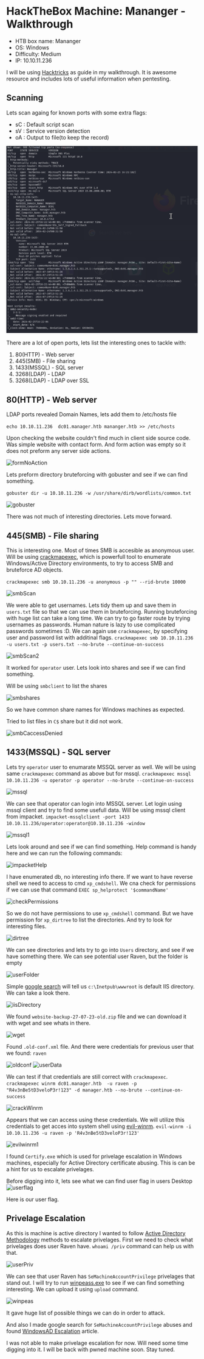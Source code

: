 # HackTheBox Machine: Mananger - Walkthrough

- HTB box name: Mananger
- OS: Windows
- Difficulty: Medium
- IP: 10.10.11.236

I will be using [Hacktricks](https://book.hacktricks.xyz/welcome/readme) as guide in my walkthrough. It is awesome resource and includes lots of useful information when pentesting.

## Scanning

Lets scan againg for known ports with some extra flags:

- sC : Default script scan
- sV : Service version detection
- oA : Output to file(to keep the record)

![nmapResult](manager/images/image-15.png)

There are a lot of open ports, lets list the interesting ones to tackle with:

1. 80(HTTP) - Web server
2. 445(SMB) - File sharing
3. 1433(MSSQL) - SQL server
4. 3268(LDAP) - LDAP
5. 3268(LDAP) - LDAP over SSL

## 80(HTTP) - Web server

LDAP ports revealed Domain Names, lets add them to /etc/hosts file

`echo 10.10.11.236  dc01.manager.htb mananger.htb >> /etc/hosts`

Upon checking the website couldn't find much in client side source code.
Was simple website with contact form. And form action was empty so it does not preform any server side actions.

![formNoAction](/images/image-16.png)

Lets preform directory bruteforcing with gobuster and see if we can find something.

`gobuster dir -u 10.10.11.236 -w /usr/share/dirb/wordlists/common.txt`

![gobuster](/images/image-1.png)

There was not much of interesting directories.
Lets move forward.

## 445(SMB) - File sharing

This is interesting one. Most of times SMB is accesible as anonymous user.
Will be using [crackmapexec](https://github.com/byt3bl33d3r/CrackMapExec), which is powerfull tool to enumerate Windows/Active Directory environments, to try to access SMB and bruteforce AD objects.

`crackmapexec smb 10.10.11.236 -u anonymous -p "" --rid-brute 10000`

![smbScan](/images/image.png)

We were able to get usernames. Lets tidy them up and save them in `users.txt` file so that we can use them in bruteforcing. Running bruteforcing with huge list can take a long time. We can try to go faster route by trying usernames as passwords. Human nature is lazy to use complicated passwords sometimes :D.
We can again use `crackmapexec`, by specifying user and password list with additinal flags.
`crackmapexec smb 10.10.11.236 -u users.txt -p users.txt --no-brute --continue-on-success`

![smbScan2](/images/image-2.png)

It worked for `operator` user. Lets look into shares and see if we can find something.

Will be using `smbclient` to list the shares

![smbshares](/images/image-17.png)

So we have common share names for Windows machines as expected.

Tried to list files in `C$` share but it did not work.

![smbCaccessDenied](/images/image-18.png)

## 1433(MSSQL) - SQL server

Lets try `operator` user to enumarate MSSQL server as well. We will be using same `crackmapexec` command as above but for mssql.
`crackmapexec mssql 10.10.11.236 -u operator -p operator --no-brute --continue-on-success`

![mssql](/images/image-3.png)

We can see that operator can login into MSSQL server. Let login using mssql client and try to find some usefull data. Will be using mssql client from impacket.
`impacket-mssqlclient -port 1433 10.10.11.236/operator:operator@10.10.11.236 -window`

![mssql1](/images/image-4.png)

Lets look around and see if we can find something. Help command is handy here and we can run the following commands:

![impacketHelp](/images/image-5.png)

I have enumerated db, no interesting info there.
If we want to have reverse shell we need to access to cmd `xp_cmdshell`.
We cna check for permissions if we can use that command `EXEC sp_helprotect '$commandName'`

![checkPermissions](/images/image-19.png)

So we do not have permissions to use `xp_cmdshell` command.
But we have permission for `xp_dirtree` to list the directories. And try to look for interesting files.

![dirtree](/images/image-7.png)

We can see directories and lets try to go into `Users` directory, and see if we have something there.
We can see potential user Raven, but the folder is empty

![userFolder](/images/image-20.png)

Simple [google search](https://serverfault.com/questions/281159/finding-the-root-for-a-windows-iis-server) will tell us `c:\Inetpub\wwwroot` is default IIS directory. We can take a look there.

![iisDirectory](/images/image-8.png)

We found `website-backup-27-07-23-old.zip` file and we can download it with wget and see whats in there.

![wget](/images/image-9.png)

Found `.old-conf.xml` file. And there were credentials for previous user that we found: `raven`

![oldconf](/images/image-10.png)
![userData](/images/image-11.png)

We can test if that credentials are still correct with `crackmapexec`.
`crackmapexec winrm dc01.manager.htb  -u raven -p "R4v3nBe5tD3veloP3r!123" -d manager.htb --no-brute --continue-on-success`

![crackWinrm](/images/image-12.png)

Appears that we can access using these credentials. We will utilize this credentials to get acces into system shell using [evil-winrm](https://github.com/Hackplayers/evil-winrm).
`evil-winrm -i 10.10.11.236 -u raven -p 'R4v3nBe5tD3veloP3r!123'`

![evilwinrm1](/images/image-13.png)

I found `Certify.exe` which is used for privelage escalation in Windows machines, especially for  Active Directory certificate abusing. This is can be a hint for us to escalate privelages.

Before digging into it, lets see what we can find user flag in users Desktop
![userflag](/images/image-14.png)

Here is our user flag.

## Privelage Escalation

As this is machine is active directory I wanted to follow [Active Directory Methodology](https://book.hacktricks.xyz/windows-hardening/active-directory-methodology) methods to escalate privelages.
First we need to check what privelages does user Raven have.
`whoami /priv` command can help us with that.

![userPriv](/images/image-21.png)

We can see that user Raven has `SeMachineAccountPrivilege` privelages that stand out.
I will try to run [winpeass.exe](https://github.com/carlospolop/PEASS-ng/tree/master/winPEAS) to see if we can find something interesting.
We can upload it using `upload` command.

![winpeas](/images/image-22.png)

It gave huge list of possible things we can do in order to attack.

And also I made google search for `SeMachineAccountPrivilege` abuses and found [WindowsAD Escalation](https://github.com/0xJs/RedTeaming_CheatSheet/blob/main/windows-ad/Domain-Privilege-Escalation.md) article.

I was not able to make privelage escalation for now. Will need some time digging into it. I will be back with pwned machine soon. Stay tuned.
